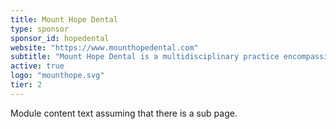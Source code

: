 ```yaml
---
title: Mount Hope Dental
type: sponsor
sponsor_id: hopedental
website: "https://www.mounthopedental.com"
subtitle: "Mount Hope Dental is a multidisciplinary practice encompassing all areas of dentistry."
active: true
logo: "mounthope.svg"
tier: 2
---
```

Module content text assuming that there is a sub page.